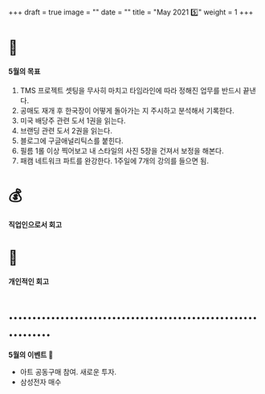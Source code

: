 +++
draft = true
image = ""
date = ""
title = "May 2021 5️⃣"
weight = 1
+++

# 🔩

#### 5월의 목표

1. TMS 프로젝트 셋팅을 무사히 마치고 타임라인에 따라 정해진 업무를 반드시 끝낸다.
2. 공매도 재개 후 한국장이 어떻게 돌아가는 지 주시하고 분석해서 기록한다.
3. 미국 배당주 관련 도서 1권을 읽는다.
4. 브랜딩 관련 도서 2권을 읽는다.
5. 블로그에 구글애널리틱스를 붙힌다.
6. 필름 1롤 이상 찍어보고 내 스타일의 사진 5장을 건져서 보정을 해본다.
7. 패캠 네트워크 파트를 완강한다. 1주일에 7개의 강의를 들으면 됨.

# 💰

#### 직업인으로서 회고

# 💎

#### 개인적인 회고

# ..............................................................

**5월의 이벤트 🔮**

- 아트 공동구매 참여. 새로운 투자.
- 삼성전자 매수
